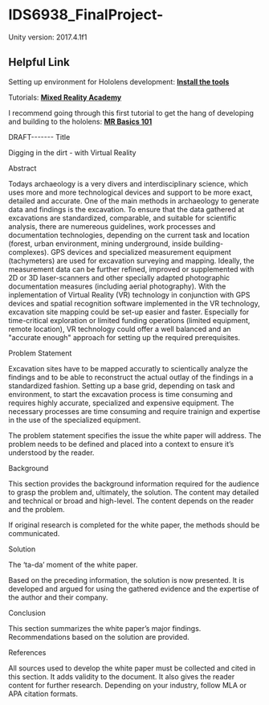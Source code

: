# IDS6938_FinalProject-

Unity version: 2017.4.1f1

## Helpful Link

Setting up environment for Hololens development:
[**Install the tools**](https://docs.microsoft.com/en-us/windows/mixed-reality/install-the-tools)

Tutorials:
[**Mixed Reality Academy**](https://docs.microsoft.com/en-us/windows/mixed-reality/academy)
 
I recommend going through this first tutorial to get the hang of developing and building to the hololens:
[**MR Basics 101**](https://docs.microsoft.com/en-us/windows/mixed-reality/holograms-101)


DRAFT-------
Title

Digging in the dirt - with Virtual Reality


Abstract

Todays archaeology is a very divers and interdisciplinary science, which uses more and more technological devices and support to be more exact, detailed and accurate. One of the main methods in archaeology to generate data and findings is the excavation. To ensure that the data gathered at excavations are standardized, comparable, and suitable for scientific analysis, there are numereous guidelines, work processes and documentation technologies, depending on the current task and location (forest, urban environment, mining underground, inside building-complexes). 
GPS devices and specialized measurement equipment (tachymeters) are used for excavation surveying and mapping. Ideally, the measurement data can be further refined, improved or supplemented with 2D or 3D laser-scanners and other specially adapted photographic documentation measures (including aerial photography). 
With the inplementation of Virtual Reality (VR) technology in conjunction with GPS devices and spatial recognition software implemented in the VR technology, excavation site mapping could be set-up easier and faster. Especially for time-critical exploration or limited funding operations (limited equipment, remote location), VR technology could offer a well balanced and an "accurate enough" approach for setting up the required prerequisites. 


Problem Statement

Excavation sites have to be mapped accuratly to scientically analyze the findings and to be able to reconstruct the actual outlay of the findings in a standardized fashion. Setting up a base grid, depending on task and environment, to start the excavation process is time consuming and requires highly accurate, specialized and expensive equipment. The necessary processes are time consuming and require trainign and expertise in the use of the specialized equipment.



The problem statement specifies the issue the white paper will address. The problem needs to be defined and placed into a context to ensure it’s understood by the reader.

Background

This section provides the background information required for the audience to grasp the problem and, ultimately, the solution. The content may detailed and technical or broad and high-level. The content depends on the reader and the problem.

If original research is completed for the white paper, the methods should be communicated.

Solution

The ‘ta-da’ moment of the white paper.

Based on the preceding information, the solution is now presented. It is developed and argued for using the gathered evidence and the expertise of the author and their company.

Conclusion

This section summarizes the white paper’s major findings. Recommendations based on the solution are provided.

References

All sources used to develop the white paper must be collected and cited in this section. It adds validity to the document. It also gives the reader content for further research. Depending on your industry, follow MLA or APA citation formats.

